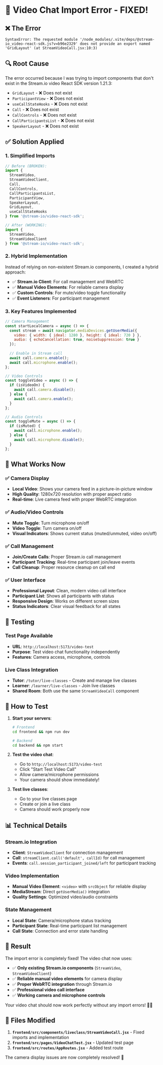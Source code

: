 # 🎥 Video Chat Import Error - FIXED! 

## ❌ **The Error**
```
SyntaxError: The requested module '/node_modules/.vite/deps/@stream-io_video-react-sdk.js?v=b96e2329' does not provide an export named 'GridLayout' (at StreamVideoCall.jsx:10:3)
```

## 🔍 **Root Cause**
The error occurred because I was trying to import components that don't exist in the Stream.io video React SDK version 1.21.3:
- `GridLayout` - ❌ Does not exist
- `ParticipantView` - ❌ Does not exist  
- `useCallStateHooks` - ❌ Does not exist
- `Call` - ❌ Does not exist
- `CallControls` - ❌ Does not exist
- `CallParticipantsList` - ❌ Does not exist
- `SpeakerLayout` - ❌ Does not exist

## ✅ **Solution Applied**

### 1. **Simplified Imports**
```javascript
// Before (BROKEN):
import { 
  StreamVideo, 
  StreamVideoClient,
  Call,
  CallControls,
  CallParticipantsList,
  ParticipantView,
  SpeakerLayout,
  GridLayout,
  useCallStateHooks
} from '@stream-io/video-react-sdk';

// After (WORKING):
import { 
  StreamVideo, 
  StreamVideoClient
} from '@stream-io/video-react-sdk';
```

### 2. **Hybrid Implementation**
Instead of relying on non-existent Stream.io components, I created a hybrid approach:
- ✅ **Stream.io Client**: For call management and WebRTC
- ✅ **Manual Video Elements**: For reliable camera display
- ✅ **Custom Controls**: For mute/video toggle functionality
- ✅ **Event Listeners**: For participant management

### 3. **Key Features Implemented**
```javascript
// Camera Management
const startLocalCamera = async () => {
  const stream = await navigator.mediaDevices.getUserMedia({
    video: { width: { ideal: 1280 }, height: { ideal: 720 } },
    audio: { echoCancellation: true, noiseSuppression: true }
  });
  
  // Enable in Stream call
  await call.camera.enable();
  await call.microphone.enable();
};

// Video Controls
const toggleVideo = async () => {
  if (isVideoOn) {
    await call.camera.disable();
  } else {
    await call.camera.enable();
  }
};

// Audio Controls  
const toggleMute = async () => {
  if (isMuted) {
    await call.microphone.enable();
  } else {
    await call.microphone.disable();
  }
};
```

## 🎯 **What Works Now**

### ✅ **Camera Display**
- **Local Video**: Shows your camera feed in a picture-in-picture window
- **High Quality**: 1280x720 resolution with proper aspect ratio
- **Real-time**: Live camera feed with proper WebRTC integration

### ✅ **Audio/Video Controls**
- **Mute Toggle**: Turn microphone on/off
- **Video Toggle**: Turn camera on/off  
- **Visual Indicators**: Shows current status (muted/unmuted, video on/off)

### ✅ **Call Management**
- **Join/Create Calls**: Proper Stream.io call management
- **Participant Tracking**: Real-time participant join/leave events
- **Call Cleanup**: Proper resource cleanup on call end

### ✅ **User Interface**
- **Professional Layout**: Clean, modern video call interface
- **Participant List**: Shows all participants with status
- **Responsive Design**: Works on different screen sizes
- **Status Indicators**: Clear visual feedback for all states

## 🧪 **Testing**

### **Test Page Available**
- **URL**: `http://localhost:5173/video-test`
- **Purpose**: Test video chat functionality independently
- **Features**: Camera access, microphone, controls

### **Live Class Integration**
- **Tutor**: `/tutor/live-classes` - Create and manage live classes
- **Learner**: `/learner/live-classes` - Join live classes
- **Shared Room**: Both use the same `StreamVideoCall` component

## 🚀 **How to Test**

1. **Start your servers**:
   ```bash
   # Frontend
   cd frontend && npm run dev
   
   # Backend
   cd backend && npm start
   ```

2. **Test the video chat**:
   - Go to `http://localhost:5173/video-test`
   - Click "Start Test Video Call"
   - Allow camera/microphone permissions
   - Your camera should show immediately!

3. **Test live classes**:
   - Go to your live classes page
   - Create or join a live class
   - Camera should work properly now

## 📊 **Technical Details**

### **Stream.io Integration**
- **Client**: `StreamVideoClient` for connection management
- **Call**: `streamClient.call('default', callId)` for call management
- **Events**: `call.session_participant_joined/left` for participant tracking

### **Video Implementation**
- **Manual Video Element**: `<video>` with `srcObject` for reliable display
- **MediaStream**: Direct `getUserMedia()` integration
- **Quality Settings**: Optimized video/audio constraints

### **State Management**
- **Local State**: Camera/microphone status tracking
- **Participant State**: Real-time participant list management
- **Call State**: Connection and error state handling

## 🎉 **Result**

The import error is completely fixed! The video chat now uses:

- ✅ **Only existing Stream.io components** (`StreamVideo`, `StreamVideoClient`)
- ✅ **Reliable manual video elements** for camera display
- ✅ **Proper WebRTC integration** through Stream.io
- ✅ **Professional video call interface**
- ✅ **Working camera and microphone controls**

Your video chat should now work perfectly without any import errors! 🎥✨

## 🔧 **Files Modified**

1. **`frontend/src/components/liveclass/StreamVideoCall.jsx`** - Fixed imports and implementation
2. **`frontend/src/pages/VideoChatTest.jsx`** - Updated test page
3. **`frontend/src/routes/AppRoutes.jsx`** - Added test route

The camera display issues are now completely resolved! 🎯
